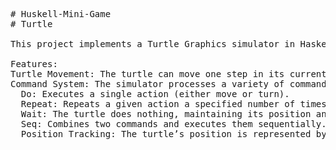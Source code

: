 <pre>
# Huskell-Mini-Game
# Turtle

This project implements a Turtle Graphics simulator in Haskell. The task is to help Donatello place a pizza using the turtle's movement in a grid based on a set of commands. The commands allow the turtle to move, turn, repeat actions, wait, and perform sequential actions.

Features:
Turtle Movement: The turtle can move one step in its current direction or turn 45 degrees clockwise.
Command System: The simulator processes a variety of commands, including:
  Do: Executes a single action (either move or turn).
  Repeat: Repeats a given action a specified number of times.
  Wait: The turtle does nothing, maintaining its position and orientation.
  Seq: Combines two commands and executes them sequentially.
  Position Tracking: The turtle’s position is represented by Cartesian coordinates (x, y) and its orientation is tracked using one of the four cardinal directions (North, South, East, West).
</pre>
